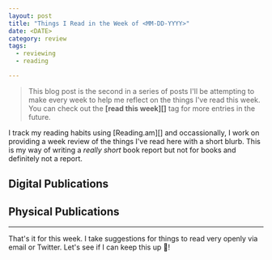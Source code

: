 ```yaml
---
layout: post
title: "Things I Read in the Week of <MM-DD-YYYY>"
date: <DATE>
category: review
tags:
  - reviewing
  - reading

---
```


> This blog post is the second in a series of posts I'll be attempting to make
> every week to help me reflect on the things I've read this week. You can
> check out the **[read this week][]** tag for more entries in the future.


I track my reading habits using [Reading.am][] and occassionally, I work on
providing a week review of the things I've read here with a short blurb. This is
my way of writing a _really short_ book report but not for books and definitely
not a report.

## Digital Publications

## Physical Publications

---

That's it for this week. I take suggestions for things to read very openly via
email or Twitter. Let's see if I can keep this up :running:!
